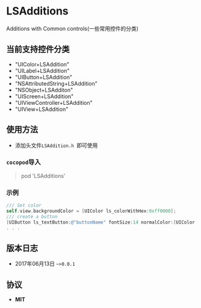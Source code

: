 # LSAdditions
Additions with Common controls(一些常用控件的分类)

## 当前支持控件分类
* "UIColor+LSAddition"
* "UILabel+LSAddition"
* "UIButton+LSAddition"
* "NSAttributedString+LSAddition"
* "NSObject+LSAdditon"
* "UIScreen+LSAddition"
* "UIViewController+LSAddition"
* "UIView+LSAddition"

## 使用方法
* 添加头文件`LSAddition.h `即可使用

### `cocopod`导入
> pod 'LSAdditions'

### 示例
```objective-C
/// Set color
self.view.backgroundColor = [UIColor ls_colorWithHex:0xff0000];
/// create a button
[UIButton ls_textButton:@"buttonName" fontSize:14 normalColor:[UIColor ls_colorWithHex:0xff0000] selectedColor:nil];
. . .
```

## 版本日志
* 2017年06月13日 `~>0.0.1`

## 协议
* **MIT**
